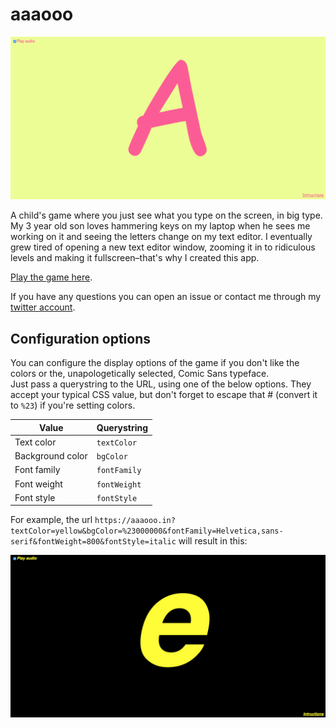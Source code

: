 # aaaooo
[![A screenshot of the game](./static/app-screenshot.png)](https://aaaooo.in/)

A child's game where you just see what you type on the screen, in big type.
My 3 year old son loves hammering keys on my laptop when he sees me working on it and seeing the letters change on my text editor. I eventually grew tired of opening a new text editor window, zooming it in to ridiculous levels and making it fullscreen–that's why I created this app.

[Play the game here](https://aaaooo.in/).

If you have any questions you can open an issue or contact me through my [twitter account](https://twitter.com/martzoukos).


## Configuration options
You can configure the display options of the game if you don't like the colors or the, unapologetically selected, Comic Sans typeface.  
Just pass a querystring to the URL, using one of the below options. They accept your typical CSS value, but don't forget to escape that # (convert it to `%23`) if you're setting colors.

| Value        | Querystring           |
| ------------- |-------------| 
| Text color      | `textColor` |
| Background color      | `bgColor`      |
| Font family | `fontFamily`      |
| Font weight | `fontWeight`      |
| Font style | `fontStyle`      |

For example, the url `https://aaaooo.in?textColor=yellow&bgColor=%23000000&fontFamily=Helvetica,sans-serif&fontWeight=800&fontStyle=italic` will result in this:

![A screenshot of the customized game](./static/app-customized-screenshot.png)
